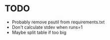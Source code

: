 # TODO

- Probably remove psutil from requirements.txt
- Don't calculate stdev when runs=1
- Maybe split table if too big
